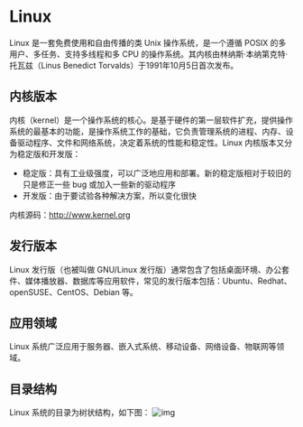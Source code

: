# Linux
Linux 是一套免费使用和自由传播的类 Unix 操作系统，是一个遵循 POSIX 的多用户、多任务、支持多线程和多 CPU 的操作系统。其内核由林纳斯·本纳第克特·托瓦兹（Linus Benedict Torvalds）于1991年10月5日首次发布。


## 内核版本
内核（kernel）是一个操作系统的核心。是基于硬件的第一层软件扩充，提供操作系统的最基本的功能，是操作系统工作的基础，它负责管理系统的进程、内存、设备驱动程序、文件和网络系统，决定着系统的性能和稳定性。Linux 内核版本又分为稳定版和开发版：
- 稳定版：具有工业级强度，可以广泛地应用和部署。新的稳定版相对于较旧的只是修正一些 bug 或加入一些新的驱动程序
- 开发版：由于要试验各种解决方案，所以变化很快

内核源码：http://www.kernel.org

## 发行版本
Linux 发行版（也被叫做 GNU/Linux 发行版）通常包含了包括桌面环境、办公套件、媒体播放器、数据库等应用软件，常见的发行版本包括：Ubuntu、Redhat、openSUSE、CentOS、Debian 等。

## 应用领域
Linux 系统广泛应用于服务器、嵌入式系统、移动设备、网络设备、物联网等领域。

## 目录结构
Linux 系统的目录为树状结构，如下图：
![img](/linux-dir.jpg)

<!-- >/bin：bin 是 Binaries (二进制文件) 的缩写, 这个目录存放着最经常使用的命令。
<br>/boot：这里存放的是启动 Linux 时使用的一些核心文件，包括一些连接文件以及镜像文件。
<br>/dev：dev 是 Device(设备) 的缩写, 该目录下存放的是 Linux 的外部设备，在 Linux 中访问设备的方式和访问文件的方式是相同的。
<br>/etc：etc 是 Etcetera(等等) 的缩写,这个目录用来存放所有的系统管理所需要的配置文件和子目录。
<br>/home：用户的主目录，在 Linux 中，每个用户都有一个自己的目录，一般该目录名是以用户的账号命名的，如上图中的 alice、bob 和 eve。
<br>/lib：lib 是 Library(库) 的缩写这个目录里存放着系统最基本的动态连接共享库，其作用类似于 Windows 里的 DLL 文件。几乎所有的应用程序都需要用到这些共享库。
<br>/lost+found：这个目录一般情况下是空的，当系统非法关机后，这里就存放了一些文件。
<br>/media：linux 系统会自动识别一些设备，例如U盘、光驱等等，当识别后，Linux 会把识别的设备挂载到这个目录下。
<br>/mnt：系统提供该目录是为了让用户临时挂载别的文件系统的，我们可以将光驱挂载在 /mnt/ 上，然后进入该目录就可以查看光驱里的内容了。
<br>/opt：opt 是 optional(可选) 的缩写，这是给主机额外安装软件所摆放的目录。比如你安装一个ORACLE数据库则就可以放到这个目录下。默认是空的。
<br>/proc：proc 是 Processes(进程) 的缩写，/proc 是一种伪文件系统（也即虚拟文件系统），存储的是当前内核运行状态的一系列特殊文件，这个目录是一个虚拟的目录，它是系统内存的映射，我们可以通过直接访问这个目录来获取系统信息。这个目录的内容不在硬盘上而是在内存里，我们也可以直接修改里面的某些文件，比如可以通过下面的命令来屏蔽主机的ping命令，使别人无法ping你的机器：
<br>/sbin：s 就是 Super User 的意思，是 Superuser Binaries (超级用户的二进制文件) 的缩写，这里存放的是系统管理员使用的系统管理程序。
<br>/selinux：
 这个目录是 Redhat/CentOS 所特有的目录，Selinux 是一个安全机制，类似于 windows 的防火墙，但是这套机制比较复杂，这个目录就是存放selinux相关的文件的。
<br>/srv：该目录存放一些服务启动之后需要提取的数据。
<br>/sys：这是 Linux2.6 内核的一个很大的变化。该目录下安装了 2.6 内核中新出现的一个文件系统 sysfs 。sysfs 文件系统集成了下面3种文件系统的信息：针对进程信息的 proc 文件系统、针对设备的 devfs 文件系统以及针对伪终端的 devpts 文件系统。
<br>/tmp：tmp 是 temporary(临时) 的缩写这个目录是用来存放一些临时文件的。
<br>/usr：usr 是 unix system resources(unix 系统资源) 的缩写，这是一个非常重要的目录，用户的很多应用程序和文件都放在这个目录下，类似于 windows 下的 program files 目录。
<br>/usr/bin：系统用户使用的应用程序。
<br>/usr/sbin：超级用户使用的比较高级的管理程序和系统守护程序。
<br>/usr/src：内核源代码默认的放置目录。
<br>/var：var 是 variable(变量) 的缩写，这个目录中存放着在不断扩充着的东西，我们习惯将那些经常被修改的目录放在这个目录下。包括各种日志文件。
<br>/run：是一个临时文件系统，存储系统启动以来的信息。当系统重启时，这个目录下的文件应该被删掉或清除。如果你的系统上有 /var/run 目录，应该让它指向 run。 -->